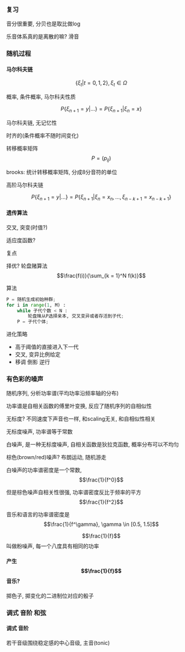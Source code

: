 ### 复习

音分很重要, 分贝也是取比做log

乐音体系真的是离散的嘛? 滑音

### 随机过程

#### 马尔科夫链

$$\{\xi_t | t = 0, 1, 2\}, \xi_t \in \Omega$$

概率, 条件概率, 马尔科夫性质

$$P\{\xi_{n + 1} = y | ... \} = P\{\xi_{n + 1} | \xi_n = x\}$$

马尔科夫链, 无记忆性

时齐的(条件概率不随时间变化)

转移概率矩阵 $$P = (p_{ij})$$

brooks: 统计转移概率矩阵, 分成8分音符的单位

高阶马尔科夫链

$$P\{\xi_{n + 1} = y | ... \} = P\{\xi_{n + 1} | \xi_n = x_n, \dots, \xi_{n - k + 1} = x_{n - k + 1}\}$$

#### 遗传算法

交叉, 突变(时值?)

适应度函数?

复点

择优? 轮盘赌算法 $$\frac{f(i)}{\sum_{k = 1}^N f(k)}$$

算法

```python
P = 随机生成初始种群;
for i in range(1, M) :
    while 子代个数 < N :
        轮盘赌从P选择亲本, 交叉变异或者存活到子代;
    P = 子代个体;
```

进化策略
 - 高于阈值的直接进入下一代
 - 交叉, 变异比例给定
 - 移调 倒影 逆行

### 有色彩的噪声

随机序列, 分析功率谱(平均功率沿频率轴的分布)

功率谱是自相关函数的傅里叶变换, 反应了随机序列的自相似性

无标度? 不同速度下声音也一样, 和scaling无关, 和自相似性相关

无标度噪声, 功率谱等于常数

白噪声, 是一种无标度噪声, 自相关函数是狄拉克函数, 概率分布可以不均匀

棕色(brown/red)噪声? 布朗运动, 随机游走

白噪声的功率谱密度是一个常数, $$\frac{1}{f^0}$$

但是棕色噪声自相关性很强, 功率谱密度反比于频率的平方$$\frac{1}{f^2}$$

音乐和语言的功率谱密度是$$\frac{1}{f^\gamma}, \gamma \in [0.5, 1.5]$$

$$\frac{1}{f}$$叫做粉噪声, 每一个八度具有相同的功率

#### 产生$$\frac{1}{f}$$音乐?

掷色子, 掷变化的二进制位对应的骰子

### 调式 音阶 和弦

#### 调式 音阶

若干音级围绕稳定感的中心音级, 主音(tonic)
